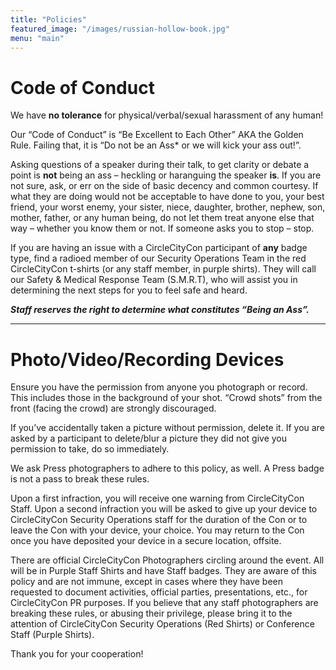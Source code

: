 ```yaml
---
title: "Policies"
featured_image: "/images/russian-hollow-book.jpg"
menu: "main"
---
```


# Code of Conduct
We have **no tolerance** for physical/verbal/sexual harassment of any human!

Our “Code of Conduct” is “Be Excellent to Each Other” AKA the Golden Rule.
Failing that, it is “Do not be an Ass* or we will kick your ass out!”. 

Asking questions of a speaker during their talk, to get clarity or debate a point is **not** being an ass – heckling or haranguing the speaker **is**. If you are not sure, ask, or err on the side of basic decency and common courtesy. If what they are doing would not be acceptable to have done to you, your best friend, your worst enemy, your sister, niece, daughter, brother, nephew, son, mother, father, or any human being, do not let them treat anyone else that way – whether you know them or not. If someone asks you to stop – stop.

If you are having an issue with a CircleCityCon participant of **any** badge type, find a radioed member of our Security Operations Team in the red CircleCityCon t-shirts (or any staff member, in purple shirts). They will call our Safety & Medical Response Team (S.M.R.T), who will assist you in determining the next steps for you to feel safe and heard.

_**Staff reserves the right to determine what constitutes “Being an Ass”.**_

---

# Photo/Video/Recording Devices
Ensure you have the permission from anyone you photograph or record. This includes those in the background of your shot. “Crowd shots” from the front (facing the crowd) are strongly discouraged.

If you’ve accidentally taken a picture without permission, delete it. If you are asked by a participant to delete/blur a picture they did not give you permission to take, do so immediately.

We ask Press photographers to adhere to this policy, as well. A Press badge is not a pass to break these rules.

Upon a first infraction, you will receive one warning from CircleCityCon Staff. Upon a second infraction you will be asked to give up your device to CircleCityCon Security Operations staff for the duration of the Con or to leave the Con with your device, your choice. You may return to the Con once you have deposited your device in a secure location, offsite.

There are official CircleCityCon Photographers circling around the event. All will be in Purple Staff Shirts and have Staff badges. They are aware of this policy and are not immune, except in cases where they have been requested to document activities, official parties, presentations, etc., for CircleCityCon PR purposes. If you believe that any staff photographers are breaking these rules, or abusing their privilege, please bring it to the attention of CircleCityCon Security Operations (Red Shirts) or Conference Staff (Purple Shirts).

Thank you for your cooperation!